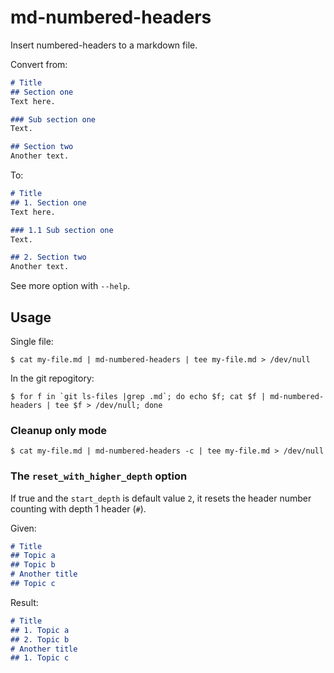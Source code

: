 md-numbered-headers
===================

Insert numbered-headers to a markdown file.

Convert from:

```markdown
# Title
## Section one
Text here.

### Sub section one
Text.

## Section two
Another text.
```

To:

```markdown
# Title
## 1. Section one
Text here.

### 1.1 Sub section one
Text.

## 2. Section two
Another text.
```

See more option with `--help`.

## Usage
Single file:

```
$ cat my-file.md | md-numbered-headers | tee my-file.md > /dev/null
```

In the git repogitory:

```
$ for f in `git ls-files |grep .md`; do echo $f; cat $f | md-numbered-headers | tee $f > /dev/null; done
```

### Cleanup only mode
```
$ cat my-file.md | md-numbered-headers -c | tee my-file.md > /dev/null
```

### The `reset_with_higher_depth` option
If true and the `start_depth` is default value `2`, it resets the header number counting with depth 1 header (`#`).

Given:

```markdown
# Title
## Topic a
## Topic b
# Another title
## Topic c
```

Result:

```markdown
# Title
## 1. Topic a
## 2. Topic b
# Another title
## 1. Topic c
```
